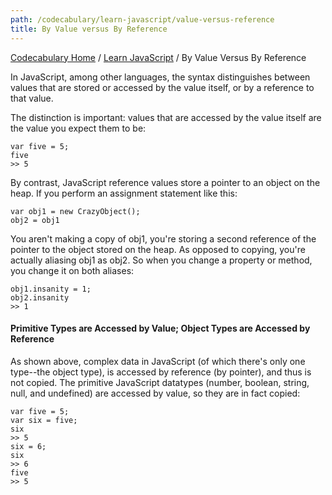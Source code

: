 ```yaml
---
path: /codecabulary/learn-javascript/value-versus-reference
title: By Value versus By Reference
---
```

[Codecabulary Home](/codecabulary) / [Learn JavaScript](/codecabulary/learn-javascript) / By Value Versus By Reference

<!-- ---title: By Value versus By Reference -->

In JavaScript, among other languages, the syntax distinguishes between values that are stored or accessed by the value itself, or by a reference to that value.

The distinction is important: values that are accessed by the value itself are the value you expect them to be:

	var five = 5;
	five
	>> 5
	
By contrast, JavaScript reference values store a pointer to an object on the heap. If you perform an assignment statement like this:

	var obj1 = new CrazyObject();
	obj2 = obj1
	
You aren't making a copy of obj1, you're storing a second reference of the pointer to the object stored on the heap. As opposed to copying, you're actually aliasing obj1 as obj2. So when you change a property or method, you change it on both aliases:

	obj1.insanity = 1;
	obj2.insanity
	>> 1
	
#### Primitive Types are Accessed by Value; Object Types are Accessed by Reference

As shown above, complex data in JavaScript (of which there's only one type--the object type), is accessed by reference (by pointer), and thus is not copied. The primitive JavaScript datatypes (number, boolean, string, null, and undefined) are accessed by value, so they are in fact copied:

	var five = 5;
	var six = five;
	six
	>> 5
	six = 6;
	six
	>> 6
	five
	>> 5
	

